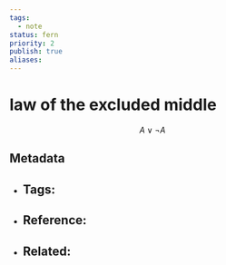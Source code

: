 ```yaml
---
tags:
  - note
status: fern
priority: 2
publish: true
aliases:
---
```


# law of the excluded middle
$$
A \lor \neg A
$$
## Metadata
- Tags: 
	- 
- Reference:
	- 
- Related:
	- 